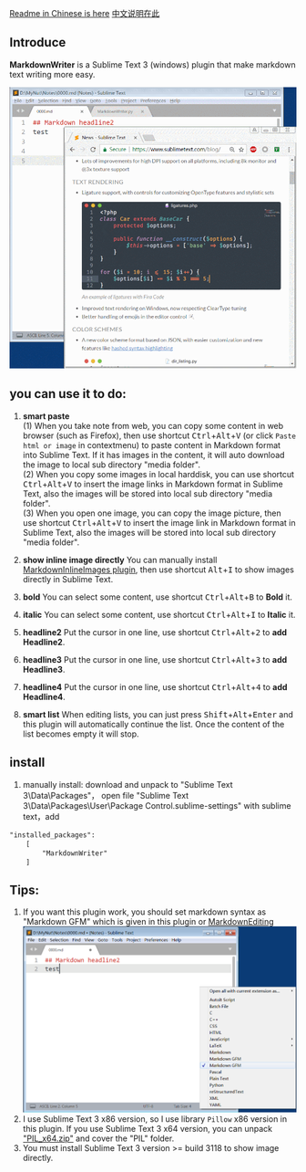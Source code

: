 [Readme in Chinese is here](README_CN.md) [中文说明在此](README_CN.md)

## Introduce
**MarkdownWriter** is a Sublime Text 3 (windows) plugin that make markdown text writing more easy.

![](demo1.gif)

## you can use it to do:
1. **smart paste**
<br>(1) When you take note from web, you can copy some content in web browser (such as Firefox), then use shortcut <kbd>Ctrl</kbd>+<kbd>Alt</kbd>+<kbd>V</kbd> (or click `Paste html or image` in contextmenu) to paste content in Markdown format into Sublime Text. If it has images in the content, it will auto download the image to local sub directory "media folder".
<br>(2) When you copy some images in local harddisk, you can use shortcut <kbd>Ctrl</kbd>+<kbd>Alt</kbd>+<kbd>V</kbd> to insert the image links in Markdown format in Sublime Text, also the images will be stored into local sub directory "media folder".
<br>(3) When you open one image, you can copy the image picture, then use shortcut <kbd>Ctrl</kbd>+<kbd>Alt</kbd>+<kbd>V</kbd> to insert the image link in Markdown format in Sublime Text, also the images will be stored into local sub directory "media folder".

2. **show inline image directly**
You can manually install [MarkdownInlineImages plugin](https://github.com/math2001/MarkdownInlineImages), then use shortcut <kbd>Alt</kbd>+<kbd>I</kbd> to show images directly in Sublime Text.

3. **bold** You can select some content, use shortcut <kbd>Ctrl</kbd>+<kbd>Alt</kbd>+<kbd>B</kbd> to **Bold** it.

4. **italic** You can select some content, use shortcut <kbd>Ctrl</kbd>+<kbd>Alt</kbd>+<kbd>I</kbd> to **Italic** it.

5. **headline2** Put the cursor in one line, use shortcut <kbd>Ctrl</kbd>+<kbd>Alt</kbd>+<kbd>2</kbd> to **add Headline2**.

6. **headline3** Put the cursor in one line, use shortcut <kbd>Ctrl</kbd>+<kbd>Alt</kbd>+<kbd>3</kbd> to **add Headline3**.

7. **headline4**  Put the cursor in one line, use shortcut <kbd>Ctrl</kbd>+<kbd>Alt</kbd>+<kbd>4</kbd> to **add Headline4**.

8. **smart list** When editing lists, you can just press <kbd>Shift</kbd>+<kbd>Alt</kbd>+<kbd>Enter</kbd> and this plugin will automatically continue the list. Once the content of the list becomes empty it will stop.


## install
1. manually install: download and unpack to "Sublime Text 3\Data\Packages\"， open file "Sublime Text 3\Data\Packages\User\Package Control.sublime-settings" with sublime text，add 
```
"installed_packages":
    [
        "MarkdownWriter"
    ]
```


## Tips:
1. If you want this plugin work, you should set markdown syntax as "Markdown GFM" which is given in this plugin or [Markdown​Editing](https://packagecontrol.io/packages/MarkdownEditing) 
![](demo2.png)
2. I use Sublime Text 3 x86 version, so I use library `Pillow` x86 version in this plugin. If you use Sublime Text 3 x64 version, you can unpack ["PIL_x64.zip"](lib/PIL_x64.zip) and cover the "PIL" folder.
3. You must install Sublime Text 3 version >= build 3118 to show image directly.
